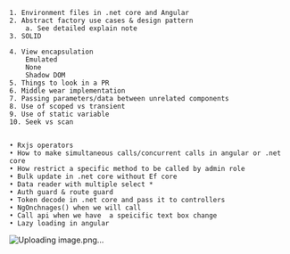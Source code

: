 	1. Environment files in .net core and Angular
	2. Abstract factory use cases & design pattern
		a. See detailed explain note
	3. SOLID
		
	4. View encapsulation
		Emulated 
		None
		Shadow DOM
	5. Things to look in a PR
	6. Middle wear implementation
	7. Passing parameters/data between unrelated components
	8. Use of scoped vs transient 
	9. Use of static variable 
	10. Seek vs scan


	• Rxjs operators
	• How to make simultaneous calls/concurrent calls in angular or .net core
	• How restrict a specific method to be called by admin role
	• Bulk update in .net core without Ef core
	• Data reader with multiple select *
	• Auth guard & route guard
	• Token decode in .net core and pass it to controllers
	• NgOnchnages() when we will call
	• Call api when we have  a speicific text box change
	• Lazy loading in angular
![Uploading image.png…]()
